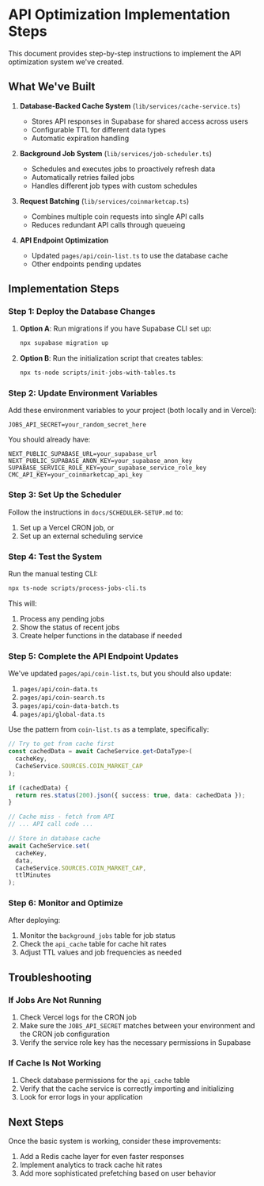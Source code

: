 # API Optimization Implementation Steps

This document provides step-by-step instructions to implement the API optimization system we've created.

## What We've Built

1. **Database-Backed Cache System** (`lib/services/cache-service.ts`)
   - Stores API responses in Supabase for shared access across users
   - Configurable TTL for different data types
   - Automatic expiration handling

2. **Background Job System** (`lib/services/job-scheduler.ts`)
   - Schedules and executes jobs to proactively refresh data
   - Automatically retries failed jobs
   - Handles different job types with custom schedules

3. **Request Batching** (`lib/services/coinmarketcap.ts`)
   - Combines multiple coin requests into single API calls
   - Reduces redundant API calls through queueing

4. **API Endpoint Optimization**
   - Updated `pages/api/coin-list.ts` to use the database cache
   - Other endpoints pending updates

## Implementation Steps

### Step 1: Deploy the Database Changes

1. **Option A**: Run migrations if you have Supabase CLI set up:
   ```bash
   npx supabase migration up
   ```

2. **Option B**: Run the initialization script that creates tables:
   ```bash
   npx ts-node scripts/init-jobs-with-tables.ts
   ```

### Step 2: Update Environment Variables

Add these environment variables to your project (both locally and in Vercel):

```
JOBS_API_SECRET=your_random_secret_here
```

You should already have:
```
NEXT_PUBLIC_SUPABASE_URL=your_supabase_url
NEXT_PUBLIC_SUPABASE_ANON_KEY=your_supabase_anon_key
SUPABASE_SERVICE_ROLE_KEY=your_supabase_service_role_key
CMC_API_KEY=your_coinmarketcap_api_key
```

### Step 3: Set Up the Scheduler

Follow the instructions in `docs/SCHEDULER-SETUP.md` to:
1. Set up a Vercel CRON job, or
2. Set up an external scheduling service

### Step 4: Test the System

Run the manual testing CLI:
```bash
npx ts-node scripts/process-jobs-cli.ts
```

This will:
1. Process any pending jobs
2. Show the status of recent jobs
3. Create helper functions in the database if needed

### Step 5: Complete the API Endpoint Updates

We've updated `pages/api/coin-list.ts`, but you should also update:

1. `pages/api/coin-data.ts`
2. `pages/api/coin-search.ts`
3. `pages/api/coin-data-batch.ts`
4. `pages/api/global-data.ts`

Use the pattern from `coin-list.ts` as a template, specifically:

```typescript
// Try to get from cache first
const cachedData = await CacheService.get<DataType>(
  cacheKey, 
  CacheService.SOURCES.COIN_MARKET_CAP
);

if (cachedData) {
  return res.status(200).json({ success: true, data: cachedData });
}

// Cache miss - fetch from API
// ... API call code ...

// Store in database cache
await CacheService.set(
  cacheKey, 
  data, 
  CacheService.SOURCES.COIN_MARKET_CAP,
  ttlMinutes
);
```

### Step 6: Monitor and Optimize

After deploying:

1. Monitor the `background_jobs` table for job status
2. Check the `api_cache` table for cache hit rates
3. Adjust TTL values and job frequencies as needed

## Troubleshooting

### If Jobs Are Not Running

1. Check Vercel logs for the CRON job
2. Make sure the `JOBS_API_SECRET` matches between your environment and the CRON job configuration
3. Verify the service role key has the necessary permissions in Supabase

### If Cache Is Not Working

1. Check database permissions for the `api_cache` table
2. Verify that the cache service is correctly importing and initializing
3. Look for error logs in your application

## Next Steps

Once the basic system is working, consider these improvements:

1. Add a Redis cache layer for even faster responses
2. Implement analytics to track cache hit rates
3. Add more sophisticated prefetching based on user behavior 